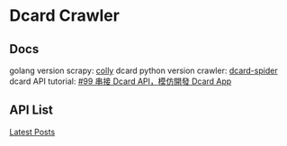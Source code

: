 # Dcard Crawler

## Docs

golang version scrapy: [colly](http://go-colly.org/)
dcard python version crawler: [dcard-spider](https://github.com/leVirve/dcard-spider)
dcard API tutorial: [#99 串接 Dcard API，模仿開發 Dcard App](https://medium.com/彼得潘的試煉-勇者的-100-道-swift-ios-app-謎題/99-串接-dcard-api-模仿-dcard-app-969dbfe83dc6)

## API List

[Latest Posts](https://www.dcard.tw/_api/forums)
